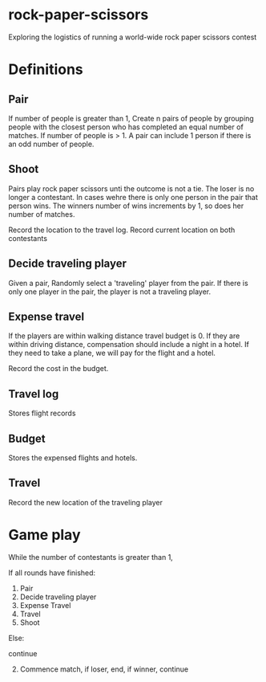 # rock-paper-scissors
Exploring the logistics of running a world-wide rock paper scissors contest


# Definitions 

## Pair 

If number of people is greater than 1, Create n pairs of people by grouping
people with the closest person who has completed an equal number of matches. If
number of people is > 1. A pair can include 1 person if there is an odd number
of people.

## Shoot

Pairs play rock paper scissors unti the outcome is not a tie. The loser is no
longer a contestant. In cases wehre there is only one person in the pair that
person wins. The winners number of wins increments by 1, so does her number of
matches.

Record the location to the travel log. 
Record current location on both contestants


## Decide traveling player

Given a pair, Randomly select a 'traveling' player from the pair. If there is
only one player in the pair, the player is not a traveling player.


## Expense travel

If the players are within walking distance travel budget is 0. If they are
within driving distance, compensation should include a night in a hotel. If they
need to take a plane, we will pay for the flight and a hotel.

Record the cost in the budget.


## Travel log

Stores flight records


## Budget

Stores the expensed flights and hotels.

## Travel

Record the new location of the traveling player

# Game play

While the number of contestants is greater than 1,

If all rounds have finished:

  1. Pair
  2. Decide traveling player
  3. Expense Travel
  4. Travel
  5. Shoot

Else:

  continue














2. Commence match, if loser, end, if winner, continue


